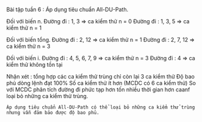 Bài tập tuần 6 : Áp dụng tiêu chuẩn All-DU-Path. 

Đối với biến n.
	Đường đi : 1, 3      => ca kiểm thử  n = 0
	Đường đi : 1, 3, 5   => ca kiểm thử  n = 1
	
Đối với biến tổng.
	Đường đi : 2, 12     => ca kiểm thử  n = 1
	Đường đi : 2, 7, 12  => ca kiểm thử  n = 3
	
Đối với biến i.
	Đường đi : 4, 5, 6, 7, 9 => ca kiểm thử n = 3
	Đường đi : 4             => ca kiểm thử không tồn tại
	
Nhận xét : tổng hợp các ca kiểm thử trùng chỉ còn lại 3 ca kiểm thử
	Độ bao phủ dòng lệnh đạt 100%
	Số ca kiểm thử ít hơn (MCDC có 6 ca kiểm thử)
	So với MCDC phân tích đường đi phức tạp hơn tốn nhiều thời gian hơn caanf loại bỏ những ca kiểm thử trùng.
	
	Áp dụng tiêu chuẩn All-DU-Path có thể loại bỏ những ca kiểm thử trùng nhưng vẫn đảm bảo được độ bao phủ.
	